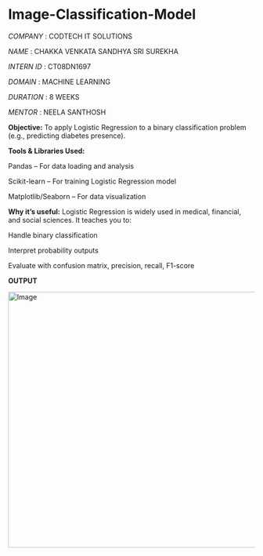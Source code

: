 # Image-Classification-Model

*COMPANY* :  CODTECH IT SOLUTIONS

*NAME*  : CHAKKA VENKATA SANDHYA SRI SUREKHA

*INTERN ID* : CT08DN1697

*DOMAIN* : MACHINE LEARNING

*DURATION* : 8 WEEKS

*MENTOR* : NEELA SANTHOSH

**Objective:**
To apply Logistic Regression to a binary classification problem (e.g., predicting diabetes presence).

**Tools & Libraries Used:**

Pandas – For data loading and analysis

Scikit-learn – For training Logistic Regression model

Matplotlib/Seaborn – For data visualization

**Why it’s useful:**
Logistic Regression is widely used in medical, financial, and social sciences. It teaches you to:

Handle binary classification

Interpret probability outputs

Evaluate with confusion matrix, precision, recall, F1-score

**OUTPUT**

<img width="804" height="522" alt="Image" src="https://github.com/user-attachments/assets/799e7bda-f01e-4365-9cb0-7c12995fa294" />
